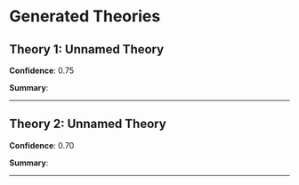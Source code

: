 # Generated Theories

## Theory 1: Unnamed Theory

**Confidence**: 0.75

**Summary**: 

---

## Theory 2: Unnamed Theory

**Confidence**: 0.70

**Summary**: 

---


